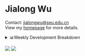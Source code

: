 #  Jialong Wu

Contact: jialongwu@seu.edu.cn<br>
View my [homepage](https://callanwu.github.io/) for more details.

<details><summary>📊Weekly Development Breakdown</summary>

<!--START_SECTION:waka-->

```txt
From: 14 August 2024 - To: 21 August 2024

Total Time: 4 hrs 41 mins

Python     2 hrs 33 mins   █████████████▓░░░░░░░░░░░   54.61 %
Other      54 mins         ████▓░░░░░░░░░░░░░░░░░░░░   19.25 %
Bash       20 mins         █▓░░░░░░░░░░░░░░░░░░░░░░░   07.23 %
Text       16 mins         █▒░░░░░░░░░░░░░░░░░░░░░░░   05.83 %
YAML       15 mins         █▒░░░░░░░░░░░░░░░░░░░░░░░   05.37 %
```

<!--END_SECTION:waka-->

[![wakatime](https://wakatime.com/badge/user/c6720b29-9431-4a60-bc9d-e1fb2b6bd65f.svg)](https://wakatime.com/@c6720b29-9431-4a60-bc9d-e1fb2b6bd65f)
</details>

[![](https://img.shields.io/badge/Google%20Scholar-4385FE.svg?&color=d6d6d6&style=flat-square&logo=google-scholar)](https://scholar.google.com/citations?user=6eg2m4YAAAAJ)
![](https://komarev.com/ghpvc/?username=callanwu)
